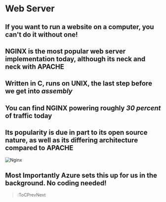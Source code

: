 # Web Server

## If you want to run a website on a computer, you can't do it without one!

## NGINX is the most popular web server implementation today, although its neck and neck with **APACHE**

## Written in C, runs on UNIX, the last step before we get into *assembly*

## You can find NGINX powering roughly _30 percent_ of traffic today

## Its popularity is due in part to its open source nature, as well as its differing architecture compared to **APACHE**

![Nginx](https://www.nginx.com/wp-content/uploads/2018/08/NGINX-logo-rgb-large.png)

## **Most Importantly** Azure sets this up for us in the background. No coding needed!

> :ToCPrevNext